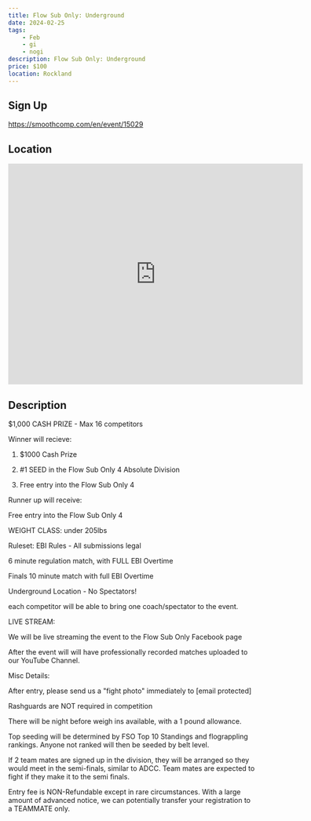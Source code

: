 ```yaml
---
title: Flow Sub Only: Underground
date: 2024-02-25
tags:
    - Feb
    - gi 
    - nogi 
description: Flow Sub Only: Underground
price: $100
location: Rockland
---
```

## Sign Up
https://smoothcomp.com/en/event/15029

## Location
<iframe src="https://www.google.com/maps/embed?pb=!1m18!1m12!1m3!1d12345.6789!2d-69.1060248!3d44.1125342!2m3!1f0!2f0!3f0!3m2!1i1024!2i768!4f13.1!3m3!1m2!1s0x0%3A0x0!2z44.1125342!5e0!3m2!1sen!2sus!4v1234567890" width="600" height="450" style="border:0;" allowfullscreen="" loading="lazy"></iframe>

## Description
$1,000 CASH PRIZE - Max 16 competitors


Winner will recieve:


1. $1000 Cash Prize


2. #1 SEED in the Flow Sub Only 4 Absolute Division


3. Free entry into the Flow Sub Only 4


Runner up will receive:


Free entry into the Flow Sub Only 4


WEIGHT CLASS: under 205lbs 


Ruleset: EBI Rules - All submissions legal


6 minute regulation match, with FULL EBI Overtime


Finals 10 minute match with full EBI Overtime


Underground Location - No Spectators!


each competitor will be able to bring one coach/spectator to the event.


LIVE STREAM:


We will be live streaming the event to the Flow Sub Only Facebook page


After the event will will have professionally recorded matches uploaded to our YouTube Channel.


Misc Details:


After entry, please send us a "fight photo" immediately to [email protected]


Rashguards are NOT required in competition


There will be night before weigh ins available, with a 1 pound allowance.


Top seeding will be determined by FSO Top 10 Standings and flograppling rankings. Anyone not ranked will then be seeded by belt level.


If 2 team mates are signed up in the division, they will be arranged so they would meet in the semi-finals, similar to ADCC. Team mates are expected to fight if they make it to the semi finals.


Entry fee is NON-Refundable except in rare circumstances. With a large amount of advanced notice, we can potentially transfer your registration to a TEAMMATE only.